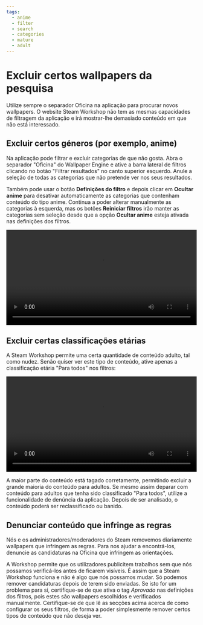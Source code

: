 ```yaml
---
tags:
  - anime
  - filter
  - search
  - categories
  - mature
  - adult
---
```


# Excluir certos wallpapers da pesquisa

Utilize sempre o separador Oficina na aplicação para procurar novos wallpapers. O website Steam Workshop não tem as mesmas capacidades de filtragem da aplicação e irá mostrar-lhe demasiado conteúdo em que não está interessado.

## Excluir certos géneros (por exemplo, anime)

Na aplicação pode filtrar e excluir categorias de que não gosta. Abra o separador "Oficina" do Wallpaper Engine e ative a barra lateral de filtros clicando no botão "Filtrar resultados" no canto superior esquerdo. Anule a seleção de todas as categorias que não pretende ver nos seus resultados.

Também pode usar o botão **Definições do filtro** e depois clicar em **Ocultar anime** para desativar automaticamente as categorias que contenham conteúdo do tipo anime. Continua a poder alterar manualmente as categorias à esquerda, mas os botões **Reiniciar filtros** irão manter as categorias sem seleção desde que a opção **Ocultar anime** esteja ativada nas definições dos filtros.

<video width="100%" autoplay loop>
  <source src="/videos/filtercontent.mp4" type="video/mp4">
  O seu browser não suporta o tag vídeo.
</video>

## Excluir certas classificações etárias

A Steam Workshop permite uma certa quantidade de conteúdo adulto, tal como nudez. Senão quiser ver este tipo de conteúdo, ative apenas a classificação etária "Para todos" nos filtros:

<video width="100%" autoplay loop>
  <source src="/videos/filterage.mp4" type="video/mp4">
  O seu browser não suporta o tag vídeo.
</video>

A maior parte do conteúdo está tagado corretamente, permitindo excluir a grande maioria do conteúdo para adultos. Se mesmo assim deparar com conteúdo para adultos que tenha sido classificado "Para todos", utilize a funcionalidade de denúncia da aplicação. Depois de ser analisado, o conteúdo poderá ser reclassificado ou banido.

## Denunciar conteúdo que infringe as regras

Nós e os administradores/moderadores do Steam removemos diariamente wallpapers que infringem as regras. Para nos ajudar a encontrá-los, denuncie as candidaturas na Oficina que infringem as orientações.

A Workshop permite que os utilizadores publicitem trabalhos sem que nós possamos verificá-los antes de ficarem visíveis. É assim que a Steam Workshop funciona e não é algo que nós possamos mudar. Só podemos remover candidaturas depois de terem sido enviadas. Se isto for um problema para si, certifique-se de que ativa o tag *Aprovado* nas definições dos filtros, pois estes são wallpapers escolhidos e verificados manualmente. Certifique-se de que lê as secções acima acerca de como configurar os seus filtros, de forma a poder simplesmente remover certos tipos de conteúdo que não deseja ver.